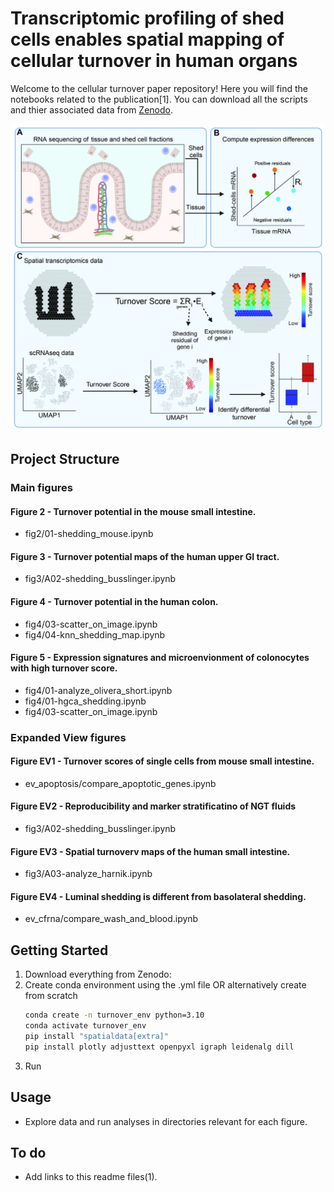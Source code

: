 # Transcriptomic profiling of shed cells enables spatial mapping of cellular turnover in human organs

Welcome to the cellular turnover paper repository! Here you will find the notebooks related to the publication[1]. You can download all the scripts and thier associated data from [Zenodo](https://zenodo.org/records/15706697).

![Figure1](Fig1.jpg)

## Project Structure
### Main figures
#### Figure 2 - Turnover potential in the mouse small intestine.
- fig2/01-shedding_mouse.ipynb
#### Figure 3 - Turnover potential maps of the human upper GI tract.
- fig3/A02-shedding_busslinger.ipynb
#### Figure 4 - Turnover potential in the human colon. 
- fig4/03-scatter_on_image.ipynb
- fig4/04-knn_shedding_map.ipynb
#### Figure 5 - Expression signatures and microenvionment of colonocytes with high turnover score.
- fig4/01-analyze_olivera_short.ipynb
- fig4/01-hgca_shedding.ipynb
- fig4/03-scatter_on_image.ipynb

### Expanded View figures
#### Figure EV1 - Turnover scores of single cells from mouse small intestine.
- ev_apoptosis/compare_apoptotic_genes.ipynb
#### Figure EV2 - Reproducibility and marker stratificatino of NGT fluids
- fig3/A02-shedding_busslinger.ipynb
#### Figure EV3 - Spatial turnoverv maps of the human small intestine. 
- fig3/A03-analyze_harnik.ipynb
#### Figure EV4 - Luminal shedding is different from basolateral shedding. 
- ev_cfrna/compare_wash_and_blood.ipynb

## Getting Started
1. Download everything from Zenodo:
2. Create conda environment using the .yml file OR alternatively create from scratch
    ```bash
    conda create -n turnover_env python=3.10
    conda activate turnover_env
    pip install "spatialdata[extra]"
    pip install plotly adjusttext openpyxl igraph leidenalg dill
    ```
3. Run

## Usage

- Explore data and run analyses in directories relevant for each figure.

## To do
- Add links to this readme files(1).

